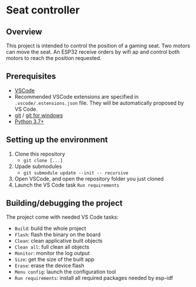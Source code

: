 # Seat controller
## Overview
This project is intended to control the position of a gaming seat. Two motors can move the seat.
An ESP32 receive orders by wifi ap and control both motors to reach the position requested.
## Prerequisites
 - [VSCode](https://code.visualstudio.com/download)
 - Recommended VSCode extensions are specified in `.vscode/.estensions.json` file. They will be automatically proposed by VS Code.
 - [git](https://git-scm.com/downloads) / [git for windows](https://gitforwindows.org/)
 - [Python 3.7+](https://www.python.org/downloads/)
## Setting up the environment
1. Clone this repository
    - `git clone [...]`
2. Upade submodules
    - `git submodule update --init -- recursive`
3. Open VSCode, and open the repository folder you just cloned
4. Launch the VS Code task `Run requirements`
## Building/debugging the project
The project come with needed VS Code tasks:
- `Build`: build the whole project
- `Flash`: flash the binary on the board
- `Clean`: clean applicative built objects
- `Clean all`: full clean all objects
- `Monitor`: monitor the log output
- `Size`: get the size of the built app
- `Erase`: erase the device flash
- `Menu config`: launch the configuration tool
- `Run requirements`: install all required packages needed by esp-idf
